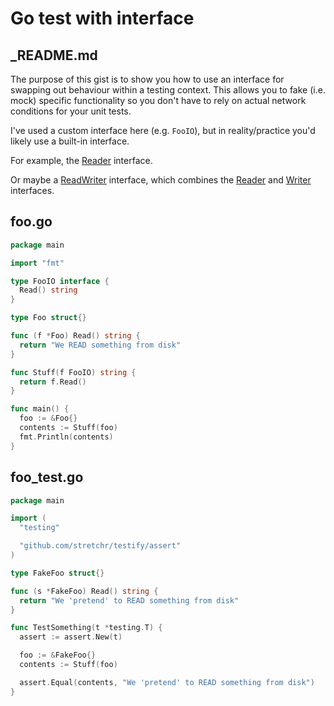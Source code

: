# Go test with interface

## _README.md

The purpose of this gist is to show you how to use an interface for swapping out behaviour within a testing context. This allows you to fake (i.e. mock) specific functionality so you don't have to rely on actual network conditions for your unit tests.

I've used a custom interface here (e.g. `FooIO`), but in reality/practice you'd likely use a built-in interface.

For example, the [Reader](https://golang.org/pkg/io/#Reader) interface. 

Or maybe a [ReadWriter](https://golang.org/pkg/io/#ReadWriter) interface, which combines the [Reader](https://golang.org/pkg/io/#Reader) and [Writer](https://golang.org/pkg/io/#Writer) interfaces.

## foo.go

```go
package main

import "fmt"

type FooIO interface {
  Read() string
}

type Foo struct{}

func (f *Foo) Read() string {
  return "We READ something from disk"
}

func Stuff(f FooIO) string {
  return f.Read()
}

func main() {
  foo := &Foo{}
  contents := Stuff(foo)
  fmt.Println(contents)
}
```

## foo_test.go

```go
package main

import (
  "testing"

  "github.com/stretchr/testify/assert"
)

type FakeFoo struct{}

func (s *FakeFoo) Read() string {
  return "We 'pretend' to READ something from disk"
}

func TestSomething(t *testing.T) {
  assert := assert.New(t)

  foo := &FakeFoo{}
  contents := Stuff(foo)

  assert.Equal(contents, "We 'pretend' to READ something from disk")
}
```

